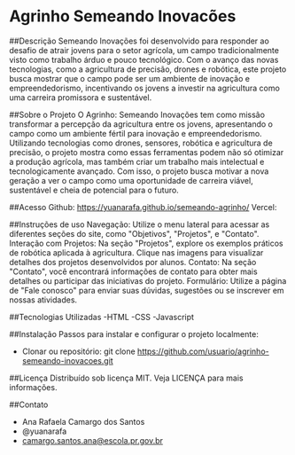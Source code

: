 # Agrinho Semeando Inovacões  

##Descrição
Semeando Inovações foi desenvolvido para responder ao desafio de atrair jovens para o setor agrícola, um campo tradicionalmente visto como trabalho árduo e pouco tecnológico. Com o avanço das novas tecnologias, como a agricultura de precisão, drones e robótica, este projeto busca mostrar que o campo pode ser um ambiente de inovação e empreendedorismo, incentivando os jovens a investir na agricultura como uma carreira promissora e sustentável.

##Sobre o Projeto
O Agrinho: Semeando Inovações tem como missão transformar a percepção da agricultura entre os jovens, apresentando o campo como um ambiente fértil para inovação e empreendedorismo. Utilizando tecnologias como drones, sensores, robótica e agricultura de precisão, o projeto mostra como essas ferramentas podem não só otimizar a produção agrícola, mas também criar um trabalho mais intelectual e tecnologicamente avançado. Com isso, o projeto busca motivar a nova geração a ver o campo como uma oportunidade de carreira viável, sustentável e cheia de potencial para o futuro.

##Acesso
Github: https://yuanarafa.github.io/semeando-agrinho/
Vercel: 

##Instruções de uso
Navegação: Utilize o menu lateral para acessar as diferentes seções do site, como "Objetivos", "Projetos", e "Contato".
Interação com Projetos: Na seção "Projetos", explore os exemplos práticos de robótica aplicada à agricultura. Clique nas imagens para visualizar detalhes dos projetos desenvolvidos por alunos.
Contato: Na seção "Contato", você encontrará informações de contato para obter mais detalhes ou participar das iniciativas do projeto.
Formulário: Utilize a página de "Fale conosco" para enviar suas dúvidas, sugestões ou se inscrever em nossas atividades.

##Tecnologias Utilizadas
-HTML 
-CSS 
-Javascript

##Instalação
Passos para instalar e configurar o projeto localmente:
- Clonar ou repositório:
git clone https://github.com/usuario/agrinho-semeando-inovacoes.git

##Licença
Distribuído sob licença MIT. Veja LICENÇA para mais informações.

##Contato 
- Ana Rafaela Camargo dos Santos
- @yuanarafa
- camargo.santos.ana@escola.pr.gov.br
